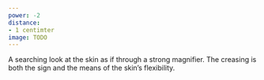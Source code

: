 ```yaml
---
power: -2
distance:
- 1 centimter
image: TODO
---
```

A searching look at the skin as if through a strong magnifier. The creasing is both the sign and the means of the skin’s flexibility.
